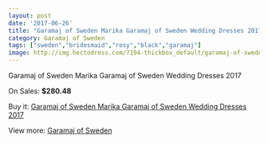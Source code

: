 ```yaml
---
layout: post
date: '2017-06-26'
title: "Garamaj of Sweden Marika Garamaj of Sweden Wedding Dresses 2017"
category: Garamaj of Sweden
tags: ["sweden","bridesmaid","rosy","black","garamaj"]
image: http://img.hectodress.com/7194-thickbox_default/garamaj-of-sweden-marika-garamaj-of-sweden-wedding-dresses-2013.jpg
---
```

Garamaj of Sweden Marika Garamaj of Sweden Wedding Dresses 2017

On Sales: **$280.48**
<a href="https://www.hectodress.com/garamaj-of-sweden/3581-garamaj-of-sweden-marika-garamaj-of-sweden-wedding-dresses-2013.html"><amp-img layout="responsive" width="600" height="600" src="//img.hectodress.com/7194-thickbox_default/garamaj-of-sweden-marika-garamaj-of-sweden-wedding-dresses-2013.jpg" alt="Garamaj of Sweden Marika Garamaj of Sweden Wedding Dresses 2017 0" /></a>

Buy it: [Garamaj of Sweden Marika Garamaj of Sweden Wedding Dresses 2017](https://www.hectodress.com/garamaj-of-sweden/3581-garamaj-of-sweden-marika-garamaj-of-sweden-wedding-dresses-2013.html "Garamaj of Sweden Marika Garamaj of Sweden Wedding Dresses 2017")

View more: [Garamaj of Sweden](https://www.hectodress.com/62-garamaj-of-sweden "Garamaj of Sweden")
